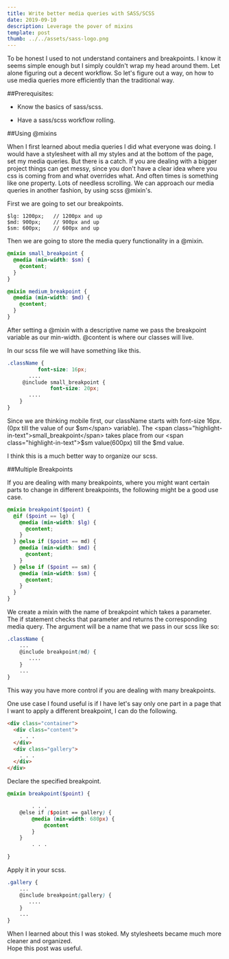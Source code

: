 ```yaml
---
title: Write better media queries with SASS/SCSS
date: 2019-09-10
description: Leverage the pover of mixins
template: post
thumb: ../../assets/sass-logo.png
---
```


To be honest I used to not understand containers and breakpoints. I know it seems simple enough but I simply couldn't wrap my head around them. Let alone figuring out a decent workflow. So let's figure out a way, on how to use media queries more efficiently than the traditional way.

##Prerequisites:

- Know the basics of sass/scss.

- Have a sass/scss workflow rolling.

##Using @mixins

When I first learned about media queries I did what everyone was doing. I would have a stylesheet with all my styles and at the bottom of the page, set my media queries. But there is a catch. If you are dealing with a bigger project things can get messy, since you don't have a clear idea where you css is coming from and what overrides what. And often times is something like one property. Lots of needless scrolling.
We can approach our media queries in another fashion, by using scss <span class="highlight-in-text">@mixin</span>'s.

First we are going to set our breakpoints.

```
$lg: 1200px;   // 1200px and up
$md: 900px;    // 900px and up
$sm: 600px;    // 600px and up
```

Then we are going to store the media query functionality in a <span class="highlight-in-text">@mixin</span>.

```scss
@mixin small_breakpoint {
  @media (min-width: $sm) {
    @content;
  }
}

@mixin medium_breakpoint {
  @media (min-width: $md) {
    @content;
  }
}
```

After setting a <span class="highlight-in-text">@mixin</span> with a descriptive name we pass the breakpoint variable as our min-width. <span class="highlight-in-text">@content</span> is where our classes will live.

In our scss file we will have something like this.

```scss
.className {
          font-size: 16px;
       ....
     @include small_breakpoint {
              font-size: 20px;
       ....
    }
}
```

Since we are thinking mobile first, our className starts with <span class="highlight-in-text">font-size 16px</span>. (0px till the value of our <span class="highlight-in-text">$sm</span> variable). The <span class="highlight-in-text">small_breakpoint</span> takes place from our <span class="highlight-in-text">$sm</span> value(600px) till the \$md value.

I think this is a much better way to organize our scss.

##Multiple Breakpoints

If you are dealing with many breakpoints, where you might want certain parts to change in different breakpoints, the following might be a good use case.

```scss
@mixin breakpoint($point) {
  @if ($point == lg) {
    @media (min-width: $lg) {
      @content;
    }
  } @else if ($point == md) {
    @media (min-width: $md) {
      @content;
    }
  } @else if ($point == sm) {
    @media (min-width: $sm) {
      @content;
    }
  }
}
```

We create a mixin with the name of breakpoint which takes a parameter. The if statement checks that parameter and returns the corresponding media query.
The argument will be a name that we pass in our scss like so:

```scss
.className {
    ...
    @include breakpoint(md) {
       ....
    }
    ...
}
```

This way you have more control if you are dealing with many breakpoints.

One use case I found useful is if I have let's say only one part in a page that I want to apply a different breakpoint, I can do the following.

```html
<div class="container">
  <div class="content">
    . . .
  </div>
  <div class="gallery">
    . . .
  </div>
</div>
```

Declare the specified breakpoint.

```scss
@mixin breakpoint($point) {

        . . .
    @else if ($point == gallery) {
        @media (min-width: 680px) {
            @content
        }
    }
        . . .

}
```

Apply it in your scss.

```scss
.gallery {
    ...
    @include breakpoint(gallery) {
       ....
    }
    ...
}
```

When I learned about this I was stoked. My stylesheets became much more cleaner and organized.  
Hope this post was useful.
